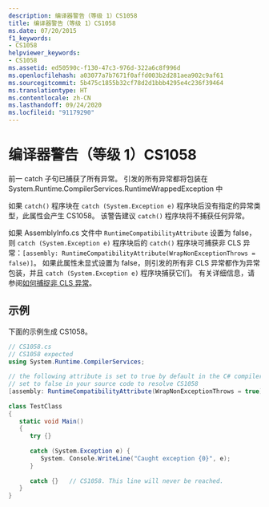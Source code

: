 ```yaml
---
description: 编译器警告（等级 1）CS1058
title: 编译器警告（等级 1）CS1058
ms.date: 07/20/2015
f1_keywords:
- CS1058
helpviewer_keywords:
- CS1058
ms.assetid: ed50590c-f130-47c3-976d-322a6c8f996d
ms.openlocfilehash: a03077a7b7671f0affd003b2d281aea902c9af61
ms.sourcegitcommit: 5b475c1855b32cf78d2d1bbb4295e4c236f39464
ms.translationtype: HT
ms.contentlocale: zh-CN
ms.lasthandoff: 09/24/2020
ms.locfileid: "91179290"
---
```

# <a name="compiler-warning-level-1-cs1058"></a>编译器警告（等级 1）CS1058

前一 catch 子句已捕获了所有异常。 引发的所有异常都将包装在 System.Runtime.CompilerServices.RuntimeWrappedException 中  
  
 如果 `catch()` 程序块在 `catch (System.Exception e)` 程序块后没有指定的异常类型，此属性会产生 CS1058。 该警告建议 `catch()` 程序块将不捕获任何异常。  
  
如果 AssemblyInfo.cs 文件中 `RuntimeCompatibilityAttribute` 设置为 false，则 `catch (System.Exception e)` 程序块后的 `catch()` 程序块可捕获非 CLS 异常：`[assembly: RuntimeCompatibilityAttribute(WrapNonExceptionThrows = false)]`。 如果此属性未显式设置为 false，则引发的所有非 CLS 异常都作为异常包装，并且 `catch (System.Exception e)` 程序块捕获它们。 有关详细信息，请参阅[如何捕捉非 CLS 异常](../../programming-guide/exceptions/how-to-catch-a-non-cls-exception.md)。
  
## <a name="example"></a>示例  

 下面的示例生成 CS1058。  
  
```csharp  
// CS1058.cs  
// CS1058 expected  
using System.Runtime.CompilerServices;  
  
// the following attribute is set to true by default in the C# compiler  
// set to false in your source code to resolve CS1058  
[assembly: RuntimeCompatibilityAttribute(WrapNonExceptionThrows = true)]  
  
class TestClass
{  
   static void Main()
   {  
      try {}  
  
      catch (System.Exception e) {
         System. Console.WriteLine("Caught exception {0}", e);  
      }  
  
      catch {}   // CS1058. This line will never be reached.  
   }  
}  
```
